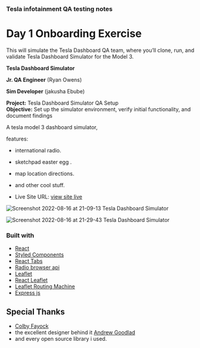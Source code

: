 ### Tesla infotainment QA testing notes


# Day 1 Onboarding Exercise 
This will simulate the Tesla Dashboard QA team, where you’ll clone, run, and validate Tesla Dashboard Simulator for the Model 3.


**Tesla Dashboard Simulator** 

**Jr. QA Engineer** (Ryan Owens)

**Sim Developer** (jakusha Ebube)  

**Project:** Tesla Dashboard Simulator QA Setup  
**Objective:** Set up the simulator environment, verify initial functionality, and document findings



A tesla model 3 dashboard simulator, 

features: 
- international radio.
- sketchpad easter egg .
- map location directions.
- and other cool stuff.


- Live Site URL: [view site live](https://tesla-dashboard-five.vercel.app/)

![Screenshot 2022-08-16 at 21-09-13 Tesla Dashboard Simulator](https://user-images.githubusercontent.com/53101939/184975749-acd95e76-206f-44f0-8863-bef4619eb43e.png)

![Screenshot 2022-08-16 at 21-29-43 Tesla Dashboard Simulator](https://user-images.githubusercontent.com/53101939/184979164-7a518bea-8735-4db0-90b5-ec10809274de.png)



### Built with

-   [React](https://reactjs.org/)
-   [Styled Components](https://styled-components.com/)
-   [React Tabs](https://github.com/reactjs/react-tabs)
-   [Radio browser api](https://github.com/ivandotv/radio-browser-api)
-   [Leaflet](https://leafletjs.com/)
-   [React Leaflet](https://react-leaflet.js.org/)
-   [Leaflet Routing Machine](https://www.liedman.net/leaflet-routing-machine/#:~:text=Leaflet%20Routing%20Machine%20is%20an,the%20user%20interface%20and%20interactions.)
-   [Express js](https://expressjs.com/)

## Special Thanks
-  [Colby Fayock](https://github.com/colbyfayock/50-projects-for-react-and-the-static-web/tree/master/Clones#tesla-touchscreen)
-  the excellent designer behind it [Andrew Goodlad](https://twitter.com/Ichorus)
-  and every open source library i used.

